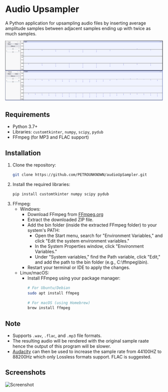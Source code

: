 # Audio Upsampler

A Python application for upsampling audio files by inserting average amplitude samples between adjacent samples ending up with twice as much samples.

![Screenshot](assets/ScreenshotAudacitySamples.png)

## Requirements
- Python 3.7+
- Libraries: `customtkinter`, `numpy`, `scipy`, `pydub`
- FFmpeg (for MP3 and FLAC support)

## Installation
1. Clone the repository:
   ```bash
   git clone https://github.com/PETROUNKNOWN/audioUpSampler.git

2. Install the required libraries:
    ```bash
    pip install customtkinter numpy scipy pydub

4. FFmpeg:
   - Windows:
      - Download FFmpeg from [FFmpeg.org](https://ffmpeg.org)
      - Extract the downloaded ZIP file.
      - Add the bin folder (inside the extracted FFmpeg folder) to your system's PATH:
        - Open the Start menu, search for "Environment Variables," and click "Edit the system environment variables."
        - In the System Properties window, click "Environment Variables."
        - Under "System variables," find the Path variable, click "Edit," and add the path to the bin folder (e.g., C:\ffmpeg\bin).
      - Restart your terminal or IDE to apply the changes.
    - Linux/macOS:
        - Install FFmpeg using your package manager:
          ```bash
          # For Ubuntu/Debian
          sudo apt install ffmpeg
          ```
          ```bash
          # For macOS (using Homebrew)
          brew install ffmpeg

## Note
- Supports `.wav`, `.flac`, and `.mp3` file formats.
- The resulting audio will be rendered with the original sample raate hence the output of this program will be slower.
- [Audacity](https://www.audacityteam.org/) can then be used to increase the sample rate from 44100HZ to 88200Hz which only Lossless formats support. FLAC is suggested.

## Screenshots

![Screenshot](assets/ScreenshotAppUI.png)

<!-- syndicat -->
